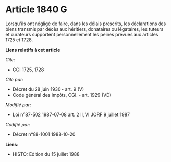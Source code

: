 # Article 1840 G

Lorsqu'ils ont négligé de faire, dans les délais prescrits, les déclarations des biens transmis par décès aux héritiers,
donataires ou légataires, les tuteurs et curateurs supportent personnellement les peines prévues aux articles 1725 et 1728.

**Liens relatifs à cet article**

_Cite_:

  - CGI 1725, 1728

_Cité par_:

  - Décret du 28 juin 1930 - art. 9 (V)
  - Code général des impôts, CGI. - art. 1929 (VD)

_Modifié par_:

  - Loi n°87-502 1987-07-08 art. 2 II, VI JORF 9 juillet 1987

_Codifié par_:

  - Décret n°88-1001 1988-10-20

**Liens**:

  - HISTO: Edition du 15 juillet 1988
